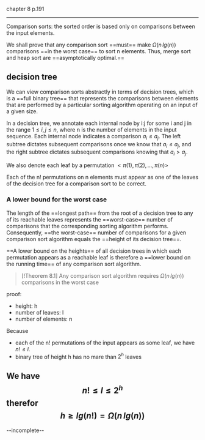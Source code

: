 chapter 8 p.191

---
Comparison sorts: the sorted order is based only on comparisons between the input elements.

We shall prove that any comparison sort ==must== make $\Omega(n\,lg(n))$ comparisons ==in the worst case== to sort n elements. Thus, merge sort and heap sort are ==asymptotically optimal.== 

## decision tree

We can view comparison sorts abstractly in terms of decision trees, which is a ==full binary tree== that represents the comparisons between elements that are performed by a particular sorting algorithm operating on an input of a given size.

In a decision tree, we annotate each internal node by i:j for some i and j in the range $1\le i,j\le n$, where n is the number of elements in the input sequence. Each internal node indicates a comparison $a_i\le a_j$. The left subtree dictates subsequent comparisons once we know that $a_i\le a_j$, and the right subtree dictates subsequent comparisons knowing that $a_i>a_j$. 

We also denote each leaf by a permutation $<\pi(1),\pi(2),...,\pi(n)>$ 

Each of the n! permutations on n elements must appear as one of the leaves of the decision tree for a comparison sort to be correct.

### A lower bound for the worst case

The length of the ==longest path== from the root of a decision tree to any of its reachable leaves represents the ==worst-case== number of comparisons that the corresponding sorting algorithm performs. Consequently, ==the worst-case== number of comparisons for a given comparison sort algorithm equals the ==height of its decision tree==.

==A lower bound on the heights== of all decision trees in which each permutation appears as a reachable leaf is therefore a ==lower bound on the running time== of any comparison sort algorithm.

>[!Theorem 8.1]
>Any comparison sort algorithm requires $\Omega(n\,lg(n))$ comparisons in the worst case

proof: 
- height: h
- number of leaves: l
- number of elements: n

Because 
- each of the n! permutations of the input appears as some leaf, we have $n!\le l$. 
- binary tree of height h has no mare than $2^h$ leaves

We have 
$$
n!\le l\le 2^h
$$
therefor
$$
h\ge lg(n!)=\Omega(n\,lg(n))
$$
---

--incomplete--